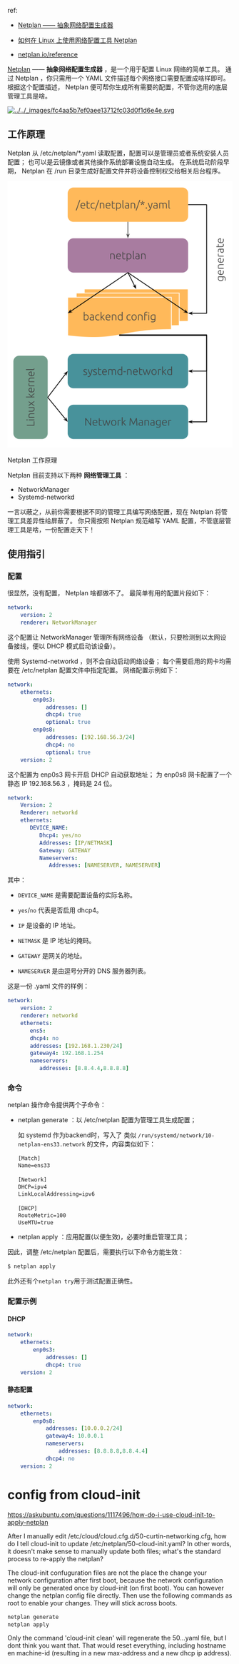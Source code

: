 
ref: 

* [Netplan —— 抽象网络配置生成器](https://learn-linux.readthedocs.io/zh_CN/latest/administration/network/netplan.html)

* [如何在 Linux 上使用网络配置工具 Netplan](https://linux.cn/article-10095-1.html?pr)

* [netplan.io/reference](https://netplan.io/reference/)





[Netplan](https://netplan.io/) —— **抽象网络配置生成器** ，是一个用于配置 Linux 网络的简单工具。 通过 Netplan ，你只需用一个 YAML 文件描述每个网络接口需要配置成啥样即可。 根据这个配置描述， Netplan 便可帮你生成所有需要的配置，不管你选用的底层管理工具是啥。

 [![../../_images/fc4aa5b7ef0aee13712fc03d0f1d6e4e.svg](https://learn-linux.readthedocs.io/zh_CN/latest/_images/fc4aa5b7ef0aee13712fc03d0f1d6e4e.svg)](https://learn-linux.readthedocs.io/zh_CN/latest/_images/fc4aa5b7ef0aee13712fc03d0f1d6e4e.svg) 

## 工作原理

Netplan 从 /etc/netplan/*.yaml 读取配置，配置可以是管理员或者系统安装人员配置； 也可以是云镜像或者其他操作系统部署设施自动生成。 在系统启动阶段早期， Netplan 在 /run 目录生成好配置文件并将设备控制权交给相关后台程序。

![4edd4dbf5fb460855d080f180f3138d6.svg](_pics/4edd4dbf5fb460855d080f180f3138d6.svg)



Netplan 工作原理

Netplan 目前支持以下两种 **网络管理工具** ：

- NetworkManager
- Systemd-networkd

一言以蔽之，从前你需要根据不同的管理工具编写网络配置，现在 Netplan 将管理工具差异性给屏蔽了。 你只需按照 Netplan 规范编写 YAML 配置，不管底层管理工具是啥，一份配置走天下！

## 使用指引

### 配置

很显然，没有配置， Netplan 啥都做不了。 最简单有用的配置片段如下：

```yaml
network:
    version: 2
    renderer: NetworkManager
```

这个配置让 NetworkManager 管理所有网络设备 （默认，只要检测到以太网设备接线，便以 DHCP 模式启动该设备）。

使用 Systemd-networkd ，则不会自动启动网络设备； 每个需要启用的网卡均需要在 /etc/netplan 配置文件中指定配置。 网络配置示例如下：

```yaml
network:
    ethernets:
        enp0s3:
            addresses: []
            dhcp4: true
            optional: true
        enp0s8:
            addresses: [192.168.56.3/24]
            dhcp4: no
            optional: true
    version: 2
```

这个配置为 enp0s3 网卡开启 DHCP 自动获取地址； 为 enp0s8 网卡配置了一个静态 IP 192.168.56.3 ，掩码是 24 位。



```yaml
network:
    Version: 2
    Renderer: networkd
    ethernets:
       DEVICE_NAME:
          Dhcp4: yes/no
          Addresses: [IP/NETMASK]
          Gateway: GATEWAY
          Nameservers:
             Addresses: [NAMESERVER, NAMESERVER]
```

其中：

* `DEVICE_NAME` 是需要配置设备的实际名称。

* `yes`/`no` 代表是否启用 dhcp4。

* `IP` 是设备的 IP 地址。

* `NETMASK` 是 IP 地址的掩码。

* `GATEWAY` 是网关的地址。

* `NAMESERVER` 是由逗号分开的 DNS 服务器列表。

这是一份 .yaml 文件的样例：

```yaml
network:
    version: 2
    renderer: networkd
    ethernets:
       ens5:
       dhcp4: no
       addresses: [192.168.1.230/24]
       gateway4: 192.168.1.254
       nameservers:
          addresses: [8.8.4.4,8.8.8.8]
```


### 命令

netplan 操作命令提供两个子命令：

- netplan generate ：以 /etc/netplan 配置为管理工具生成配置；

  如 systemd 作为backend时，写入了 类似 `/run/systemd/network/10-netplan-ens33.network` 的文件，内容类似如下：

  ```
  [Match]
  Name=ens33
  
  [Network]
  DHCP=ipv4
  LinkLocalAddressing=ipv6
  
  [DHCP]
  RouteMetric=100
  UseMTU=true  
  ```

- netplan apply ：应用配置(以便生效)，必要时重启管理工具；

因此，调整 /etc/netplan 配置后，需要执行以下命令方能生效：

```sh
$ netplan apply
```


此外还有个`netplan try`用于测试配置正确性。

### 配置示例

#### DHCP

```yaml
network:
    ethernets:
        enp0s3:
            addresses: []
            dhcp4: true
    version: 2
```

#### 静态配置

```yaml
network:
    ethernets:
        enp0s8:
            addresses: [10.0.0.2/24]
            gateway4: 10.0.0.1
            nameservers:
                addresses: [8.8.8.8,8.8.4.4]
            dhcp4: no
    version: 2
```



# config from cloud-init



https://askubuntu.com/questions/1117496/how-do-i-use-cloud-init-to-apply-netplan



After I manually edit /etc/cloud/cloud.cfg.d/50-curtin-networking.cfg, how do I tell cloud-init to update /etc/netplan/50-cloud-init.yaml? In other words, it doesn't make sense to manually update both files; what's the standard process to re-apply the netplan?



The cloud-init confuguration files are not the place the change your network configuration after first boot, because the network configuration will only be generated once by cloud-init (on first boot).
You can however change the netplan config file directly. Then use the following commands as root to enable your changes. They will stick across boots.

```sh
netplan generate
netplan apply
```

Only the command 'cloud-init clean' will regenerate the 50...yaml file, but I dont think you want that. That would reset everything, including hostname en machine-id (resulting in a new max-address and a new dhcp ip address).





